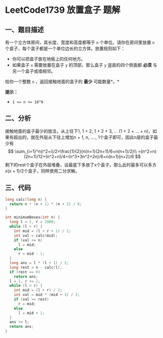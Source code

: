 # LeetCode1739 放置盒子 题解

## 一、题目描述

有一个立方体房间，其长度、宽度和高度都等于 `n` 个单位。请你在房间里放置 `n` 个盒子，每个盒子都是一个单位边长的立方体。放置规则如下：

- 你可以把盒子放在地板上的任何地方。
- 如果盒子 `x` 需要放置在盒子 `y` 的顶部，那么盒子 `y` 竖直的四个侧面都 **必须** 与另一个盒子或墙相邻。

给你一个整数 `n` ，返回接触地面的盒子的 **最少** 可能数量*。*

**提示：**

- `1 <= n <= 10^9`



## 二、分析

接触地面的盒子最少的放法，从上往下1, 1 + 2, 1 + 2 + 3, ... (1 + 2 + ... + n)，如果有超出的，就在外层从下往上增加n + 1, n, ...., 1个盒子即可，因此n层的盒子最少有
$$
\sum_{i=1}^n(i^2+i)/2=\frac{1}{2}(n(n+1)(2n+1)/6+n(n+1)/2)\\
=(n^2+n)(2n+1)/12+(n^2+n)/4=(n^3+3n^2+2n)/6=n(n+1)(n+2)/6
$$
剩下的rest个盒子在外层堆叠，设最底下多放了x个盒子，那么此时最多可以多方$x(x+1)/2$个盒子，同样使用二分求解。



## 三、代码

```c++
long calc(long n) {
  return n * (n + 1) * (n + 2) / 6;
}

int minimumBoxes(int n) {
  long l = 1, r = 2000;
  while (l < r) {
    int mid = (l + r + 1) / 2;
    int val = calc(mid);
    if (val <= n)
      l = mid;
    else
      r = mid - 1;
  }
  long ans = l * (l + 1) / 2;
  long rest = n - calc(l);
  if (rest == 0)
    return ans;
  l = 1, r += 1;
  while (l < r) {
    int mid = (l + r) / 2;
    int val = mid * (mid + 1) / 2;
    if (val >= rest)
      r = mid;
    else
      l = mid + 1;
  }
  ans += l;
  return ans;
}
```

